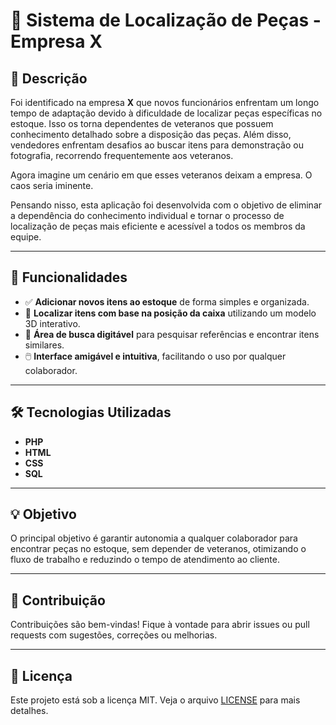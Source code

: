 # 🧰 Sistema de Localização de Peças - Empresa X

## 📝 Descrição

Foi identificado na empresa **X** que novos funcionários enfrentam um longo tempo de adaptação devido à dificuldade de localizar peças específicas no estoque. Isso os torna dependentes de veteranos que possuem conhecimento detalhado sobre a disposição das peças. Além disso, vendedores enfrentam desafios ao buscar itens para demonstração ou fotografia, recorrendo frequentemente aos veteranos.

Agora imagine um cenário em que esses veteranos deixam a empresa. O caos seria iminente.

Pensando nisso, esta aplicação foi desenvolvida com o objetivo de eliminar a dependência do conhecimento individual e tornar o processo de localização de peças mais eficiente e acessível a todos os membros da equipe.

---

## 🚀 Funcionalidades

- ✅ **Adicionar novos itens ao estoque** de forma simples e organizada.
- 🔎 **Localizar itens com base na posição da caixa** utilizando um modelo 3D interativo.
- 📃 **Área de busca digitável** para pesquisar referências e encontrar itens similares.
- 🖱️ **Interface amigável e intuitiva**, facilitando o uso por qualquer colaborador.

---

## 🛠️ Tecnologias Utilizadas

- **PHP**
- **HTML**
- **CSS**
- **SQL**

---

## 💡 Objetivo

O principal objetivo é garantir autonomia a qualquer colaborador para encontrar peças no estoque, sem depender de veteranos, otimizando o fluxo de trabalho e reduzindo o tempo de atendimento ao cliente.

---

## 🤝 Contribuição

Contribuições são bem-vindas! Fique à vontade para abrir issues ou pull requests com sugestões, correções ou melhorias.

---

## 📄 Licença

Este projeto está sob a licença MIT. Veja o arquivo [LICENSE](./LICENSE) para mais detalhes.